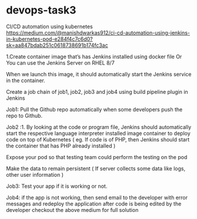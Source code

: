 # devops-task3


CI/CD automation using kubernetes https://medium.com/@manishdwarkas912/ci-cd-automation-using-jenkins-in-kubernetes-pod-e284f4c7c6d0?sk=aa847bdab251c0618738691b174fc3ac

1.Create container image that’s has Jenkins installed using docker file Or You can use the Jenkins Server on RHEL 8/7

When we launch this image, it should automatically start the Jenkins service in the container.

Create a job chain of job1, job2, job3 and job4 using build pipeline plugin in Jenkins

Job1: Pull the Github repo automatically when some developers push the repo to Github.

Job2 :1. By looking at the code or program file, Jenkins should automatically start the respective language interpreter installed image container to deploy code on top of Kubernetes ( eg. If code is of PHP, then Jenkins should start the container that has PHP already installed )

Expose your pod so that testing team could perform the testing on the pod

Make the data to remain persistent ( If server collects some data like logs, other user information )

Job3: Test your app if it is working or not.

Job4: if the app is not working, then send email to the developer with error messages and redeploy the application after code is being edited by the developer checkout the above medium for full solution
